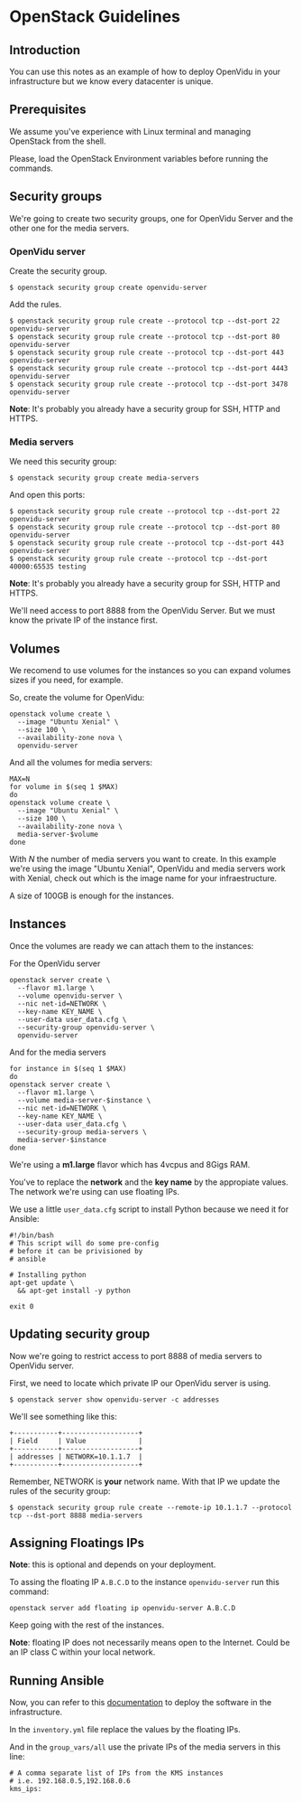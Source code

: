 # OpenStack Guidelines

## Introduction

You can use this notes as an example of how to deploy OpenVidu in your infrastructure but we know every datacenter is unique.

## Prerequisites

We assume you've experience with Linux terminal and managing OpenStack from the shell.

Please, load the OpenStack Environment variables before running the commands.

## Security groups

We're going to create two security groups, one for OpenVidu Server and the other one for the media servers.

### OpenVidu server

Create the security group.

`$ openstack security group create openvidu-server`

Add the rules.

```
$ openstack security group rule create --protocol tcp --dst-port 22 openvidu-server
$ openstack security group rule create --protocol tcp --dst-port 80 openvidu-server
$ openstack security group rule create --protocol tcp --dst-port 443 openvidu-server
$ openstack security group rule create --protocol tcp --dst-port 4443 openvidu-server
$ openstack security group rule create --protocol tcp --dst-port 3478 openvidu-server
```

**Note**: It's probably you already have a security group for SSH, HTTP and HTTPS.

### Media servers

We need this security group:

`$ openstack security group create media-servers`

And open this ports:

```
$ openstack security group rule create --protocol tcp --dst-port 22 openvidu-server
$ openstack security group rule create --protocol tcp --dst-port 80 openvidu-server
$ openstack security group rule create --protocol tcp --dst-port 443 openvidu-server
$ openstack security group rule create --protocol tcp --dst-port 40000:65535 testing
```

**Note**: It's probably you already have a security group for SSH, HTTP and HTTPS.

We'll need access to port 8888 from the OpenVidu Server. But we must know the private IP of the instance first.

## Volumes

We recomend to use volumes for the instances so you can expand volumes sizes if you need, for example.

So, create the volume for OpenVidu:

```
openstack volume create \
  --image "Ubuntu Xenial" \
  --size 100 \
  --availability-zone nova \
  openvidu-server
```

And all the volumes for media servers:

```
MAX=N
for volume in $(seq 1 $MAX)
do
openstack volume create \
  --image "Ubuntu Xenial" \
  --size 100 \
  --availability-zone nova \
  media-server-$volume 
done
```

With _N_ the number of media servers you want to create. In this example we're using the image "Ubuntu Xenial", OpenVidu and media servers work with Xenial, check out which is the image name for your infraestructure.

A size of 100GB is enough for the instances.

## Instances

Once the volumes are ready we can attach them to the instances:

For the OpenVidu server

```
openstack server create \
  --flavor m1.large \
  --volume openvidu-server \
  --nic net-id=NETWORK \
  --key-name KEY_NAME \
  --user-data user_data.cfg \
  --security-group openvidu-server \
  openvidu-server
```

And for the media servers

```
for instance in $(seq 1 $MAX)
do
openstack server create \
  --flavor m1.large \
  --volume media-server-$instance \
  --nic net-id=NETWORK \
  --key-name KEY_NAME \
  --user-data user_data.cfg \
  --security-group media-servers \
  media-server-$instance
done
```

We're using a **m1.large** flavor which has 4vcpus and 8Gigs RAM.

You've to replace the **network** and the **key name** by the appropiate values. The network we're using can use floating IPs.

We use a little `user_data.cfg` script to install Python because we need it for Ansible:

```
#!/bin/bash
# This script will do some pre-config
# before it can be privisioned by
# ansible

# Installing python
apt-get update \
  && apt-get install -y python

exit 0
```

## Updating security group

Now we're going to restrict access to port 8888 of media servers to OpenVidu server. 

First, we need to locate which private IP our OpenVidu server is using.

`$ openstack server show openvidu-server -c addresses`

We'll see something like this:

```
+-----------+-------------------+
| Field     | Value             |
+-----------+-------------------+
| addresses | NETWORK=10.1.1.7  |
+-----------+-------------------+
```

Remember, NETWORK is **your** network name. With that IP we update the rules of the security group:

`$ openstack security group rule create --remote-ip 10.1.1.7 --protocol tcp --dst-port 8888 media-servers`

## Assigning Floatings IPs

**Note**: this is optional and depends on your deployment.

To assing the floating IP `A.B.C.D` to the instance `openvidu-server` run this command:

`openstack server add floating ip openvidu-server A.B.C.D`

Keep going with the rest of the instances.

**Note**: floating IP does not necessarily means open to the Internet. Could be an IP class C within your local network.

## Running Ansible

Now, you can refer to this [documentation](https://openvidu.io/docs/openvidu-pro/deploying-openvidu-pro/#deploying-openvidu-pro-on-premise) to deploy the software in the infrastructure.

In the `inventory.yml` file replace the values by the floating IPs.

And in the `group_vars/all` use the private IPs of the media servers in this line:

```
# A comma separate list of IPs from the KMS instances
# i.e. 192.168.0.5,192.168.0.6
kms_ips: 
```


